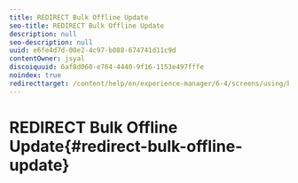 ```yaml
---
title: REDIRECT Bulk Offline Update
seo-title: REDIRECT Bulk Offline Update
description: null
seo-description: null
uuid: e6fe4d7d-00e2-4c97-b088-674741d11c9d
contentOwner: jsyal
discoiquuid: 6af8d060-e764-4440-9f16-1153e497fffe
noindex: true
redirecttarget: /content/help/en/experience-manager/6-4/screens/using/bulk-offline-update
---
```


# REDIRECT Bulk Offline Update{#redirect-bulk-offline-update}

